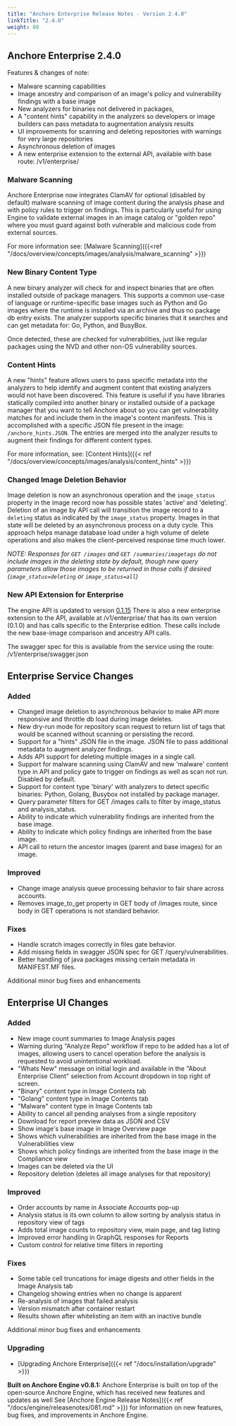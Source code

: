 ```yaml
---
title: "Anchore Enterprise Release Notes - Version 2.4.0"
linkTitle: "2.4.0"
weight: 80
---
```


## Anchore Enterprise 2.4.0


Features & changes of note:

* Malware scanning capabilities
* Image ancestry and comparison of an image's policy and vulnerability findings with a base image
* New analyzers for binaries not delivered in packages,
* A "content hints" capability in the analyzers so developers or image builders can pass metadata to augmentation analysis results
* UI improvements for scanning and deleting repositories with warnings for very large repositories
* Asynchronous deletion of images
* A new enterprise extension to the external API, available with base route: /v1/enterprise/

### Malware Scanning

Anchore Enterprise now integrates ClamAV for optional (disabled by default) malware scanning of image content during the analysis phase and with policy rules to trigger on findings. This is particularly useful for using Engine to validate
external images in an image catalog or "golden repo" where you must guard against both vulnerable and malicious code from external sources.

For more information see: [Malware Scanning]({{<ref "/docs/overview/concepts/images/analysis/malware_scanning" >}})

### New Binary Content Type

A new binary analyzer will check for and inspect binaries that are often installed outside of package managers. This supports a common use-case of language or runtime-specific base images
such as Python and Go images where the runtime is installed via an archive and thus no package db entry exists. The analyzer supports specific binaries that it searches and can get metadata for: Go, Python, and BusyBox.

Once detected, these are checked for vulnerabilities, just like regular packages using the NVD and other non-OS vulnerability sources.

### Content Hints

A new "hints" feature allows users to pass specific metadata into the analyzers to help identify and augment content that existing analyzers would not have been discovered. This feature is useful
if you have libraries statically compiled into another binary or installed outside of a package manager that you want to tell Anchore about so you can get vulnerability matches for and include them in the
image's content manifests. This is accomplished with a specific JSON file present in the image: ```/anchore_hints.JSON```. The entries are merged into the analyzer results to augment their findings for
different content types.

For more information, see: [Content Hints]({{< ref "/docs/overview/concepts/images/analysis/content_hints" >}})

### Changed Image Deletion Behavior

Image deletion is now an asynchronous operation and the `image_status` property in the image record now has possible states 'active' and 'deleting'. Deletion of an image by API call will
transition the image record to a `deleting` status as indicated by the `image_status` property. Images in that state will be deleted by an asynchronous process on a duty cycle. This approach helps manage database
load under a high volume of delete operations and also makes the client-perceived response time much lower.

*NOTE: Responses for `GET /images` and `GET /summaries/imagetags` do *not* include images in the deleting state by default, though new query parameters
allow those images to be returned in those calls if desired (`image_status=deleting` or `image_status=all`)*


### New API Extension for Enterprise

The engine API is updated to version [0.1.15](https://github.com/anchore/anchore-engine/blob/v0.8.1/anchore_engine/services/apiext/swagger/swagger.yaml)
There is also a new enterprise extension to the API, available at /v1/enterprise/ that has its own version (0.1.0) and has calls specific to the Enterprise edition. These calls include
the new base-image comparison and ancestry API calls.

The swagger spec for this is available from the service using the route: /v1/enterprise/swagger.json


## Enterprise Service Changes

### Added

+ Changed image deletion to asynchronous behavior to make API more responsive and throttle db load during image deletes.
+ New dry-run mode for repository scan request to return list of tags that would be scanned without scanning or persisting the record.
+ Support for a "hints" JSON file in the image. JSON file to pass additional metadata to augment analyzer findings.
+ Adds API support for deleting multiple images in a single call.
+ Support for malware scanning using ClamAV and new 'malware' content type in API and policy gate to trigger on findings as well as scan not run. Disabled by default.
+ Support for content type 'binary' with analyzers to detect specific binaries: Python, Golang, Busybox not installed by package manager.
+ Query parameter filters for GET /images calls to filter by image_status and analysis_status.
+ Ability to indicate which vulnerability findings are inherited from the base image.
+ Ability to indicate which policy findings are inherited from the base image.
+ API call to return the ancestor images (parent and base images) for an image.

### Improved

+ Change image analysis queue processing behavior to fair share across accounts.
+ Removes image_to_get property in GET body of /images route, since body in GET operations is not standard behavior.

### Fixes
+ Handle scratch images correctly in files gate behavior.
+ Add missing fields in swagger JSON spec for GET /query/vulnerabilities.
+ Better handling of java packages missing certain metadata in MANIFEST.MF files.

Additional minor bug fixes and enhancements


## Enterprise UI Changes

### Added

+ New image count summaries to Image Analysis pages
+ Warning during "Analyze Repo" workflow if repo to be added has a lot of images, allowing users to cancel operation before the analysis is requested to avoid unintentional workload.
+ "Whats New" message on initial login and available in the "About Enterprise Client" selection from Account dropdown in top right of screen.   
+ "Binary" content type in Image Contents tab
+ "Golang" content type in Image Contents tab
+ "Malware" content type in Image Contents tab
+ Ability to cancel all pending analyses from a single repository
+ Download for report preview data as JSON and CSV
+ Show image's base image in Image Overview page
+ Shows which vulnerabilities are inherited from the base image in the Vulnerabilities view
+ Shows which policy findings are inherited from the base image in the Compliance view
+ Images can be deleted via the UI
+ Repository deletion (deletes all image analyses for that repository)

### Improved

+ Order accounts by name in Associate Accounts pop-up
+ Analysis status is its own column to allow sorting by analysis status in repository view of tags
+ Adds total image counts to repository view, main page, and tag listing
+ Improved error handling in GraphQL responses for Reports
+ Custom control for relative time filters in reporting

### Fixes

+ Some table cell truncations for image digests and other fields in the Image Analysis tab
+ Changelog showing entries when no change is apparent
+ Re-analysis of images that failed analysis
+ Version mismatch after container restart
+ Results shown after whitelisting an item with an inactive bundle 

Additional minor bug fixes and enhancements


### Upgrading

* [Upgrading Anchore Enterprise]({{< ref "/docs/installation/upgrade" >}})

**Built on Anchore Engine v0.8.1:** Anchore Enterprise is built on top of the open-source Anchore Engine, which has received new features and updates as well See [Anchore Engine Release Notes]({{< ref "/docs/engine/releasenotes/081.md" >}}) for information on new features, bug fixes, and improvements in Anchore Engine.
